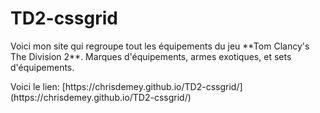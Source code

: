 # TD2-cssgrid
<p>Voici mon site qui regroupe tout les équipements du jeu **Tom Clancy's The Division 2**. Marques d'équipements, armes exotiques, et sets d'équipements.</p>
Voici le lien: [https://chrisdemey.github.io/TD2-cssgrid/](https://chrisdemey.github.io/TD2-cssgrid/)

